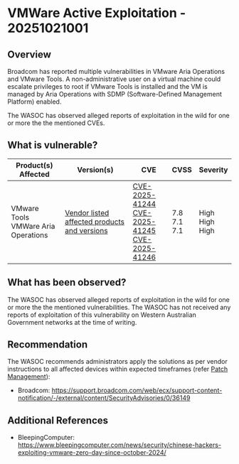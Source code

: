 # VMWare Active Exploitation - 20251021001

## Overview

Broadcom has reported multiple vulnerabilities in VMware Aria Operations and VMware Tools. A non-administrative user on a virtual machine could escalate privileges to root if VMware Tools is installed and the VM is managed by Aria Operations with SDMP (Software-Defined Management Platform) enabled.

The WASOC has observed alleged reports of exploitation in the wild for one or more the the mentioned CVEs.

## What is vulnerable?

| Product(s) Affected                      | Version(s)                                                                                                                                                      | CVE                                                                                                                                                                                                             | CVSS                  | Severity                 |
| ---------------------------------------- | --------------------------------------------------------------------------------------------------------------------------------------------------------------- | --------------------------------------------------------------------------------------------------------------------------------------------------------------------------------------------------------------- | --------------------- | ------------------------ |
| VMware Tools <br> VMWare Aria Operations | [Vendor listed affected products and versions](https://support.broadcom.com/web/ecx/support-content-notification/-/external/content/SecurityAdvisories/0/36149) | [CVE-2025-41244](https://nvd.nist.gov/vuln/detail/CVE-2025-41244) <br> [CVE-2025-41245](https://nvd.nist.gov/vuln/detail/CVE-2025-41245) <br> [CVE-2025-41246](https://nvd.nist.gov/vuln/detail/CVE-2025-41246) | 7.8 <br> 7.1 <br> 7.1 | High <br> High <br> High |

## What has been observed?

The WASOC has observed alleged reports of exploitation in the wild for one or more the the mentioned vulnerabilities.
The WASOC has not received any reports of exploitation of this vulnerability on Western Australian Government networks at the time of writing.

## Recommendation

The WASOC recommends administrators apply the solutions as per vendor instructions to all affected devices within expected timeframes (refer [Patch Management](../guidelines/patch-management.md)):

- Broadcom: <https://support.broadcom.com/web/ecx/support-content-notification/-/external/content/SecurityAdvisories/0/36149>

## Additional References

- BleepingComputer: <https://www.bleepingcomputer.com/news/security/chinese-hackers-exploiting-vmware-zero-day-since-october-2024/>
